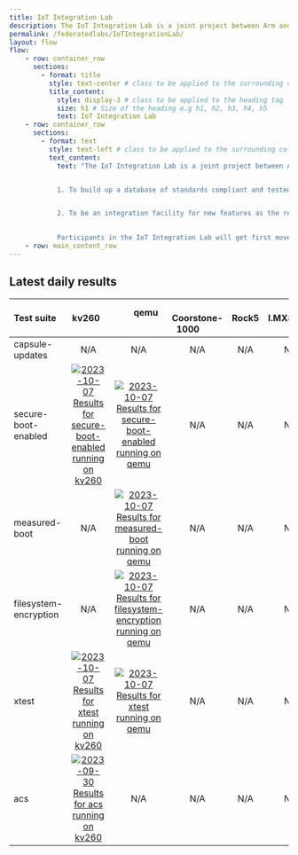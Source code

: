 ```yaml
---
title: IoT Integration Lab
description: The IoT Integration Lab is a joint project between Arm and Linaro to create interoperability between vendors creating embedded Linux products. 
permalink: /federatedlabs/IoTIntegrationLab/
layout: flow
flow:
    - row: container_row
      sections:
        - format: title
          style: text-center # class to be applied to the surrounding column
          title_content:
            style: display-3 # class to be applied to the heading tag
            size: h1 # Size of the heading e.g h1, h2, h3, h4, h5
            text: IoT Integration Lab
    - row: container_row
      sections:
        - format: text
          style: text-left # class to be applied to the surrounding column
          text_content:
            text: "The IoT Integration Lab is a joint project between Arm and Linaro to create interoperability between vendors creating embedded Linux products. The objective is two fold:


            1. To build up a database of standards compliant and tested SoCs, boards, OSes, and CSP agents that can be used by vendors to certify their products as compliant and can be used in their own product marketing


            2. To be an integration facility for new features as the relevant standards evolve to make sure new requirements are fit for purpose before they are deployed

            
            Participants in the IoT Integration Lab will get first mover advantage by being involved in the development of new features and receiving early notification of any integration problems."
    - row: main_content_row
---
```

## Latest daily results

| Test suite | &nbsp; &nbsp; &nbsp; &nbsp; kv260 &nbsp; &nbsp; &nbsp; &nbsp; | &nbsp; &nbsp; &nbsp; &nbsp; qemu &nbsp; &nbsp; &nbsp; &nbsp; | &nbsp; &nbsp; &nbsp; &nbsp; Coorstone-1000 &nbsp; &nbsp; &nbsp; &nbsp; | &nbsp; &nbsp; &nbsp; &nbsp; Rock5 &nbsp; &nbsp; &nbsp; &nbsp; | &nbsp; &nbsp; &nbsp; &nbsp; I.MX8.MINI &nbsp; &nbsp; &nbsp; &nbsp; |
|:---|:---:|:---:|:---:|:---:|:---:|
| capsule-updates | N/A | N/A | N/A | N/A | N/A |
| secure-boot-enabled | [![2023-10-07 Results for secure-boot-enabled running on kv260](https://qa-reports.linaro.org/blueprints/nightly/build/latest-finished/badge?environment=kv260&suite=secure-boot-enabled&passrate&title&hide_zeros=1)](https://qa-reports.linaro.org/blueprints/nightly/build/2023-10-07/testrun/20309376/suite/secure-boot-enabled/tests/ "2023-10-07 Results for secure-boot-enabled running on kv260") | [![2023-10-07 Results for secure-boot-enabled running on qemu](https://qa-reports.linaro.org/blueprints/nightly/build/latest-finished/badge?environment=qemu&suite=secure-boot-enabled&passrate&title&hide_zeros=1)](https://qa-reports.linaro.org/blueprints/nightly/build/2023-10-07/testrun/20309381/suite/secure-boot-enabled/tests/ "2023-10-07 Results for secure-boot-enabled running on qemu") | N/A | N/A | N/A |
| measured-boot | N/A | [![2023-10-07 Results for measured-boot running on qemu](https://qa-reports.linaro.org/blueprints/nightly/build/latest-finished/badge?environment=qemu&suite=measured-boot&passrate&title&hide_zeros=1)](https://qa-reports.linaro.org/blueprints/nightly/build/2023-10-07/testrun/20309381/suite/measured-boot/tests/ "2023-10-07 Results for measured-boot running on qemu") | N/A | N/A | N/A |
| filesystem-encryption | N/A | [![2023-10-07 Results for filesystem-encryption running on qemu](https://qa-reports.linaro.org/blueprints/nightly/build/latest-finished/badge?environment=qemu&suite=filesystem-encryption&passrate&title&hide_zeros=1)](https://qa-reports.linaro.org/blueprints/nightly/build/2023-10-07/testrun/20309381/suite/filesystem-encryption/tests/ "2023-10-07 Results for filesystem-encryption running on qemu") | N/A | N/A | N/A |
| xtest | [![2023-10-07 Results for xtest running on kv260](https://qa-reports.linaro.org/blueprints/nightly/build/latest-finished/badge?environment=kv260&suite=xtest&passrate&title&hide_zeros=1)](https://qa-reports.linaro.org/blueprints/nightly/build/2023-10-07/testrun/20309376/suite/xtest/tests/ "2023-10-07 Results for xtest running on kv260") | [![2023-10-07 Results for xtest running on qemu](https://qa-reports.linaro.org/blueprints/nightly/build/latest-finished/badge?environment=qemu&suite=xtest&passrate&title&hide_zeros=1)](https://qa-reports.linaro.org/blueprints/nightly/build/2023-10-07/testrun/20309381/suite/xtest/tests/ "2023-10-07 Results for xtest running on qemu") | N/A | N/A | N/A |
| acs | [![2023-09-30 Results for acs running on kv260](https://qa-reports.linaro.org/trustedsubstrate/acs-testing/build/latest-finished/badge?environment=kv260&suite=acs&passrate&title&hide_zeros=1)](https://qa-reports.linaro.org/trustedsubstrate/acs-testing/build/2023-09-30/testrun/20199745/suite/acs/tests/ "2023-09-30 Results for acs running on kv260") | N/A | N/A | N/A | N/A |

